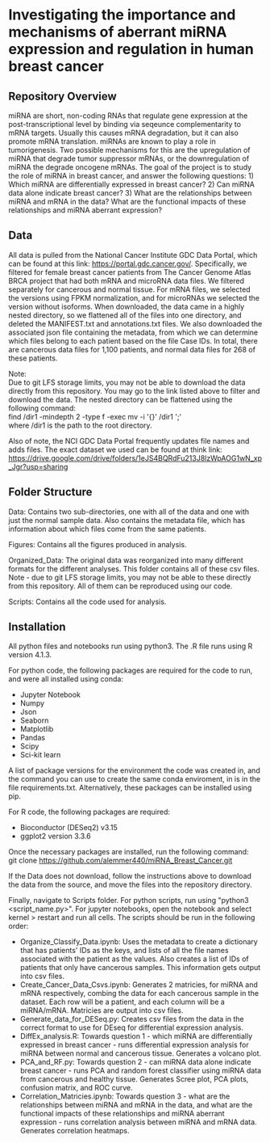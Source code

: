 # Investigating the importance and mechanisms of aberrant miRNA expression and regulation in human breast cancer 

## Repository Overview

miRNA are short, non-coding RNAs that regulate gene expression at the post-transcriptional level by binding via seqeunce complementarity to mRNA targets. Usually this causes mRNA degradation, but it can also promote mRNA translation. miRNAs are known to play a role in tumorigenesis. Two possible mechanisms for this are the upregulation of miRNA that degrade tumor suppressor mRNAs, or the downregulation of miRNA the degrade oncogene mRNAs. The goal of the project is to study the role of miRNA in breast cancer, and answer the following questions: 1) Which miRNA are differentially expressed in breast cancer? 2) Can miRNA data alone indicate breast cancer? 3) What are the relationships between miRNA and mRNA in the data? What are the functional impacts of these relationships and miRNA aberrant expression? 

## Data

All data is pulled from the National Cancer Institute GDC Data Portal, which can be found at this link: https://portal.gdc.cancer.gov/. Specifically, we filtered for female breast cancer patients from The Cancer Genome Atlas BRCA project that had both mRNA and microRNA data files. We filtered separately for cancerous and normal tissue. For mRNA files, we selected the versions using FPKM normalization, and for microRNAs we selected the version without isoforms. When downloaded, the data came in a highly nested directory, so we flattened all of the files into one directory, and deleted the MANIFEST.txt and annotations.txt files. We also downloaded the associated json file containing the metadata, from which we can determine which files belong to each patient based on the file Case IDs. In total, there are cancerous data files for 1,100 patients, and normal data files for 268 of these patients. 

Note: <br>
Due to git LFS storage limits, you may not be able to download the data directly from this repository. You may go to the link listed above to filter and download the data. The nested directory can be flattened using the following command: <br>
find /dir1 -mindepth 2 -type f -exec mv -i '{}' /dir1 ';' <br>
where /dir1 is the path to the root directory. 

Also of note, the NCI GDC Data Portal frequently updates file names and adds files. The exact dataset we used can be found at think link: https://drive.google.com/drive/folders/1eJS4BQRdFu213J8lzWpAOG1wN_xp_Jgr?usp=sharing

## Folder Structure

Data: Contains two sub-directories, one with all of the data and one with just the normal sample data. Also contains the metadata file, which has information about which files come from the same patients. 

Figures: Contains all the figures produced in analysis.

Organized_Data: The original data was reorganized into many different formats for the different analyses. This folder contains all of these csv files. Note - due to git LFS storage limits, you may not be able to these directly from this repository. All of them can be reproduced using our code.

Scripts: Contains all the code used for analysis. 

## Installation

All python files and notebooks run using python3. The .R file runs using R version 4.1.3.

For python code, the following packages are required for the code to run, and were all installed using conda:
* Jupyter Notebook
* Numpy
* Json
* Seaborn
* Matplotlib
* Pandas
* Scipy
* Sci-kit learn

A list of package versions for the environment the code was created in, and the command you can use to create the same conda enviroment, in is in the file requirements.txt. Alternatively, these packages can be installed using pip. 

For R code, the following packages are required: 
* Bioconductor (DESeq2) v3.15
* ggplot2 version 3.3.6

Once the necessary packages are installed, run the following command:  
git clone https://github.com/alemmer440/miRNA_Breast_Cancer.git

If the Data does not download, follow the instructions above to download the data from the source, and move the files into the repository directory.

Finally, navigate to Scripts folder. For python scripts, run using "python3 <script_name.py>". For jupyter notebooks, open the notebook and select kernel > restart and run all cells. The scripts should be run in the following order:
* Organize_Classify_Data.ipynb: Uses the metadata to create a dictionary that has patients' IDs as the keys, and lists of all the file names associated with the patient as the values. Also creates a list of IDs of patients that only have cancerous samples. This information gets output into csv files.
* Create_Cancer_Data_Csvs.ipynb: Generates 2 matricies, for miRNA and mRNA respectively, combing the data for each cancerous sample in the dataset. Each row will be a patient, and each column will be a miRNA/mRNA. Matricies are output into csv files.
* Generate_data_for_DESeq.py: Creates csv files from the data in the correct format to use for DEseq for differential expression analysis.
* DiffEx_analysis.R: Towards question 1 - which miRNA are differentially expressed in breast cancer - runs differential expression analysis for miRNA between normal and cancerous tissue. Generates a volcano plot.
* PCA_and_RF.py: Towards question 2 - can miRNA data alone indicate breast cancer - runs PCA and random forest classifier using miRNA data from cancerous and healthy tissue. Generates Scree plot, PCA plots, confusion matrix, and ROC curve.
* Correlation_Matricies.ipynb: Towards question 3 - what are the relationships between miRNA and mRNA in the data, and what are the functional impacts of these relationships and miRNA aberrant expression - runs correlation analysis between miRNA and mRNA data. Generates correlation heatmaps.
